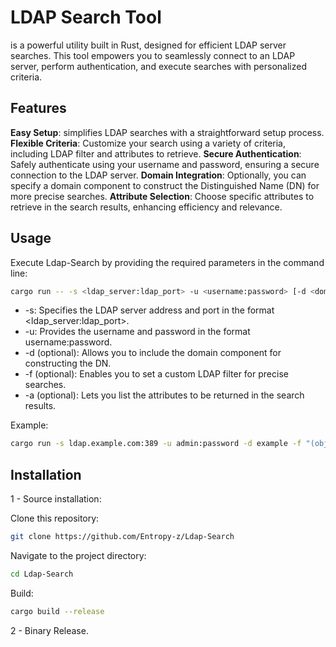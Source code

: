 
# LDAP Search Tool
 is a powerful utility built in Rust, designed for efficient LDAP server searches. This tool empowers you to seamlessly connect to an LDAP server, perform authentication, and execute searches with personalized criteria.

## Features
**Easy Setup**: simplifies LDAP searches with a straightforward setup process.
**Flexible Criteria**: Customize your search using a variety of criteria, including LDAP filter and attributes to retrieve.
**Secure Authentication**: Safely authenticate using your username and password, ensuring a secure connection to the LDAP server.
**Domain Integration**: Optionally, you can specify a domain component to construct the Distinguished Name (DN) for more precise searches.
**Attribute Selection**: Choose specific attributes to retrieve in the search results, enhancing efficiency and relevance.

## Usage
Execute Ldap-Search by providing the required parameters in the command line:
```sh
cargo run -- -s <ldap_server:ldap_port> -u <username:password> [-d <domain_component>] [-f <filter>] [-a <attributes>]
```
- -s: Specifies the LDAP server address and port in the format <ldap_server:ldap_port>.
- -u: Provides the username and password in the format username:password.
- -d (optional): Allows you to include the domain component for constructing the DN.
- -f (optional): Enables you to set a custom LDAP filter for precise searches.
- -a (optional): Lets you list the attributes to be returned in the search results.

Example:
```sh
cargo run -s ldap.example.com:389 -u admin:password -d example -f "(objectclass=user)" -a cn,mail
```
## Installation

1 - Source installation:

Clone this repository: 
```sh
git clone https://github.com/Entropy-z/Ldap-Search
```
Navigate to the project directory: 
```sh
cd Ldap-Search
```
Build:
```sh
cargo build --release
```
2 - Binary Release.

